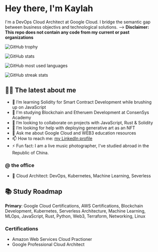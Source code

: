 # Hey there, I'm Kaylah

I'm a DevOps Cloud Architect at Google Cloud. I bridge the semantic gap between business objectivs and technological solutions. --> **Disclaimer: This repo does not contain any code from my current or past organizations**

![GitHub trophy](https://github-profile-trophy.vercel.app/?username=kylhgr&theme=onedark&margin-w=15&margin-h=15&column=7)

![GitHub stats](https://github-readme-stats.vercel.app/api/top-langs/?username=kylhgr&theme=onedark&layout=compact&langs_count=15&card_width=810)

![GitHub most used languages](https://github-readme-stats.vercel.app/api?username=kylhgr&show_icons=true&theme=onedark&width=810)

![GitHub streak stats](http://github-readme-streak-stats.herokuapp.com?user=kylhgr&theme=onedark)

<!-- ![GitHub profile views](https://komarev.com/ghpvc/?username=kylhgry&label=Profile%20views&color=0e75b6&style=flat) -->

## 👨‍💻 The latest about me 

- 🔭 I’m learning Solidity for Smart Contract Development while brushing up on JavaScript
- 🏫 I'm studying Blockchain and Etheruem Development at ConsenSys Academy 
- 👯 I’m looking to collaborate on projects with JavaScript, Rust & Solidity
- 🤔 I’m looking for help with deploying generative art as an NFT
- 💬 Ask me about Google Cloud and WEB3 education resources
- 📫 How to reach me: [my LinkedIn profile](https://linkedin.com/in/kaylahgore)
- ⚡ Fun fact: I am a live music photographer, I've studied abroad in the Republic of China. 

### @ the office 

- 👾 Cloud Architect: DevOps, Kubernetes, Machine Learning, Severless

## 📚 Study Roadmap 

**Primary**: Google Cloud Certifications, AWS Certifications, Blockchain Development, Kubernetes, Serverless Architecture, Machine Learning, MLOps, JavaScript, Rust, Python, Web3, Terraform, Networking, Linux

### Certifications

- Amazon Web Services Cloud Practioner
- Google Professional Cloud Architect

<!--             
 
- 🔭 I’m currently working on ...
- 🌱 I’m currently learning ...
- 👯 I’m looking to collaborate on ...
- 🤔 I’m looking for help with ...
- 💬 Ask me about ...
- 📫 How to reach me: ...
- 😄 Pronouns: ...
- ⚡ Fun fact: ...
-->

